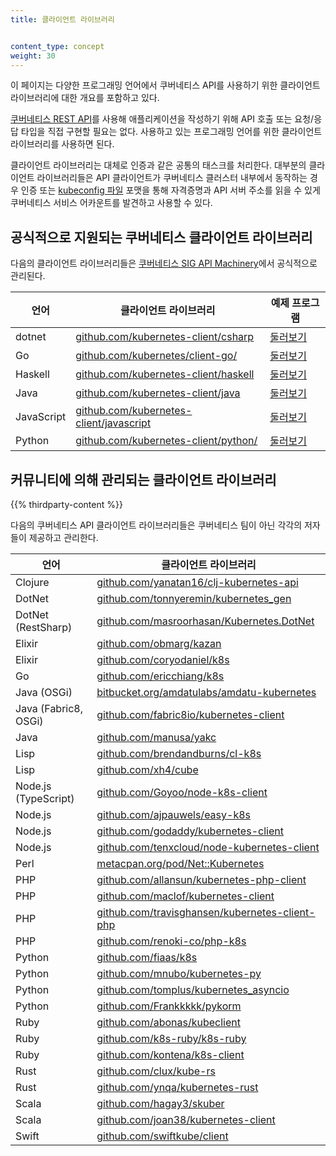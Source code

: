 ```yaml
---
title: 클라이언트 라이브러리


content_type: concept
weight: 30
---
```


<!-- overview -->
이 페이지는 다양한 프로그래밍 언어에서 쿠버네티스 API를 사용하기 위한
클라이언트 라이브러리에 대한 개요를 포함하고 있다.


<!-- body -->
[쿠버네티스 REST API](/ko/docs/reference/using-api/)를 사용해 애플리케이션을 작성하기 위해
API 호출 또는 요청/응답 타입을 직접 구현할 필요는 없다.
사용하고 있는 프로그래밍 언어를 위한 클라이언트 라이브러리를 사용하면 된다.

클라이언트 라이브러리는 대체로 인증과 같은 공통의 태스크를 처리한다.
대부분의 클라이언트 라이브러리들은 API 클라이언트가 쿠버네티스 클러스터 내부에서 동작하는 경우 인증
또는 [kubeconfig 파일](/ko/docs/tasks/access-application-cluster/configure-access-multiple-clusters/) 포맷을 통해
자격증명과 API 서버 주소를 읽을 수 있게
쿠버네티스 서비스 어카운트를 발견하고 사용할 수 있다.

## 공식적으로 지원되는 쿠버네티스 클라이언트 라이브러리

다음의 클라이언트 라이브러리들은
[쿠버네티스 SIG API Machinery](https://github.com/kubernetes/community/tree/master/sig-api-machinery)에서 공식적으로 관리된다.


| 언어      | 클라이언트 라이브러리 | 예제 프로그램 |
|----------|----------------|-----------------|
| dotnet   | [github.com/kubernetes-client/csharp](https://github.com/kubernetes-client/csharp) | [둘러보기](https://github.com/kubernetes-client/csharp/tree/master/examples/simple)
| Go       | [github.com/kubernetes/client-go/](https://github.com/kubernetes/client-go/) | [둘러보기](https://github.com/kubernetes/client-go/tree/master/examples)
| Haskell  | [github.com/kubernetes-client/haskell](https://github.com/kubernetes-client/haskell) | [둘러보기](https://github.com/kubernetes-client/haskell/tree/master/kubernetes-client/example)
| Java     | [github.com/kubernetes-client/java](https://github.com/kubernetes-client/java/) | [둘러보기](https://github.com/kubernetes-client/java#installation)
| JavaScript   | [github.com/kubernetes-client/javascript](https://github.com/kubernetes-client/javascript) | [둘러보기](https://github.com/kubernetes-client/javascript/tree/master/examples)
| Python   | [github.com/kubernetes-client/python/](https://github.com/kubernetes-client/python/) | [둘러보기](https://github.com/kubernetes-client/python/tree/master/examples)

## 커뮤니티에 의해 관리되는 클라이언트 라이브러리

{{% thirdparty-content %}}

다음의 쿠버네티스 API 클라이언트 라이브러리들은 쿠버네티스 팀이 아닌
각각의 저자들이 제공하고 관리한다.

| 언어                  | 클라이언트 라이브러리                          |
| -------------------- | ---------------------------------------- |
| Clojure              | [github.com/yanatan16/clj-kubernetes-api](https://github.com/yanatan16/clj-kubernetes-api) |
| DotNet               | [github.com/tonnyeremin/kubernetes_gen](https://github.com/tonnyeremin/kubernetes_gen) |
| DotNet (RestSharp)   | [github.com/masroorhasan/Kubernetes.DotNet](https://github.com/masroorhasan/Kubernetes.DotNet) |
| Elixir               | [github.com/obmarg/kazan](https://github.com/obmarg/kazan/) |
| Elixir               | [github.com/coryodaniel/k8s](https://github.com/coryodaniel/k8s) |
| Go                   | [github.com/ericchiang/k8s](https://github.com/ericchiang/k8s) |
| Java (OSGi)          | [bitbucket.org/amdatulabs/amdatu-kubernetes](https://bitbucket.org/amdatulabs/amdatu-kubernetes) |
| Java (Fabric8, OSGi) | [github.com/fabric8io/kubernetes-client](https://github.com/fabric8io/kubernetes-client) |
| Java                 | [github.com/manusa/yakc](https://github.com/manusa/yakc) |
| Lisp                 | [github.com/brendandburns/cl-k8s](https://github.com/brendandburns/cl-k8s) |
| Lisp                 | [github.com/xh4/cube](https://github.com/xh4/cube) |
| Node.js (TypeScript) | [github.com/Goyoo/node-k8s-client](https://github.com/Goyoo/node-k8s-client) |
| Node.js              | [github.com/ajpauwels/easy-k8s](https://github.com/ajpauwels/easy-k8s)
| Node.js              | [github.com/godaddy/kubernetes-client](https://github.com/godaddy/kubernetes-client) |
| Node.js              | [github.com/tenxcloud/node-kubernetes-client](https://github.com/tenxcloud/node-kubernetes-client) |
| Perl                 | [metacpan.org/pod/Net::Kubernetes](https://metacpan.org/pod/Net::Kubernetes) |
| PHP                  | [github.com/allansun/kubernetes-php-client](https://github.com/allansun/kubernetes-php-client) |
| PHP                  | [github.com/maclof/kubernetes-client](https://github.com/maclof/kubernetes-client) |
| PHP                  | [github.com/travisghansen/kubernetes-client-php](https://github.com/travisghansen/kubernetes-client-php) |
| PHP                  | [github.com/renoki-co/php-k8s](https://github.com/renoki-co/php-k8s) |
| Python               | [github.com/fiaas/k8s](https://github.com/fiaas/k8s) |
| Python               | [github.com/mnubo/kubernetes-py](https://github.com/mnubo/kubernetes-py) |
| Python               | [github.com/tomplus/kubernetes_asyncio](https://github.com/tomplus/kubernetes_asyncio) |
| Python               | [github.com/Frankkkkk/pykorm](https://github.com/Frankkkkk/pykorm) |
| Ruby                 | [github.com/abonas/kubeclient](https://github.com/abonas/kubeclient) |
| Ruby                 | [github.com/k8s-ruby/k8s-ruby](https://github.com/k8s-ruby/k8s-ruby) |
| Ruby                 | [github.com/kontena/k8s-client](https://github.com/kontena/k8s-client) |
| Rust                 | [github.com/clux/kube-rs](https://github.com/clux/kube-rs) |
| Rust                 | [github.com/ynqa/kubernetes-rust](https://github.com/ynqa/kubernetes-rust) |
| Scala                | [github.com/hagay3/skuber](https://github.com/hagay3/skuber) |
| Scala                | [github.com/joan38/kubernetes-client](https://github.com/joan38/kubernetes-client) |
| Swift                | [github.com/swiftkube/client](https://github.com/swiftkube/client) |
